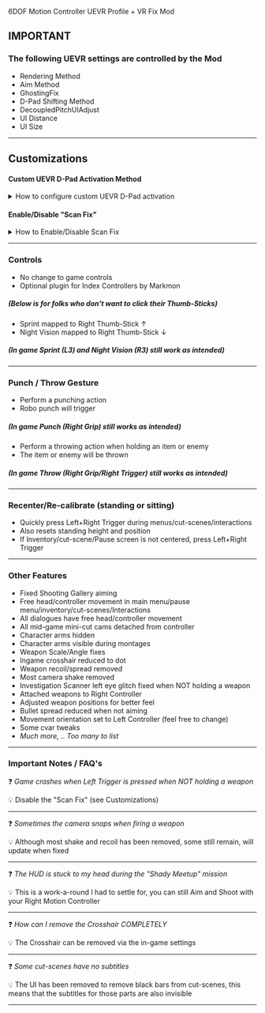 6DOF Motion Controller UEVR Profile + VR Fix Mod


## IMPORTANT
### The following UEVR settings are controlled by the Mod
- Rendering Method
- Aim Method
- GhostingFix
- D-Pad Shifting Method
- DecoupledPitchUIAdjust
- UI Distance
- UI Size
----

## Customizations
#### Custom UEVR D-Pad Activation Method

<details>

<summary>How to configure custom UEVR D-Pad activation </summary>

1)  Open the file "RoboCop-Win64-Shipping\scripts\RoboCop_VR_CJ117.lua" with any text editor
2)  Go to line 13 ("local D_Pad_Method = 0")
3)  Change "0" to reflect the UEVR D-Pad activation method you wish to use.
```
-- 0 = Right Thumbrest + Left Joystick
-- 1 = Left Thumbrest + Right Joystick
-- 4 = Gesture (Head) + Left Joystick
-- 5 = Gesture (Head) + Right Joystick
```
4)  Save the file.
</details>

#### Enable/Disable "Scan Fix"

<details>

<summary>How to Enable/Disable Scan Fix </summary>

1)  Open the file "RoboCop-Win64-Shipping\scripts\RoboCop_VR_CJ117.lua" with any text editor
2)  Go to line 14 ("local Enable_Scan_Fix = true")
3)  Change "true" to "false" (case sensitive) to DIS-able the Scan Fix.
4)  Save the file.
</details>

----


### Controls
- No change to game controls
- Optional plugin for Index Controllers by Markmon

#####    (Below is for folks who don't want to click their Thumb-Sticks) 

- Sprint mapped to Right Thumb-Stick ↑
- Night Vision mapped to Right Thumb-Stick ↓
#####  (In game Sprint (L3) and Night Vision (R3) still work as intended)
----


### Punch / Throw Gesture
- Perform a punching action
- Robo punch will trigger
#####  (In game Punch (Right Grip) still works as intended)
- Perform a throwing action when holding an item or enemy
- The item or enemy will be thrown
#####  (In game Throw (Right Grip/Right Trigger) still works as intended)
----


### Recenter/Re-calibrate (standing or sitting)
- Quickly press Left+Right Trigger during menus/cut-scenes/interactions
- Also resets standing height and position
- If Inventory/cut-scene/Pause screen is not centered, press Left+Right Trigger
----


### Other Features
- Fixed Shooting Gallery aiming
- Free head/controller movement in main menu/pause menu/inventory/cut-scenes/Interactions
- All dialogues have free head/controller movement
- All mid-game mini-cut cams detached from controller
- Character arms hidden
- Character arms visible during montages
- Weapon Scale/Angle fixes
- Ingame crosshair reduced to dot
- Weapon recoil/spread removed
- Most camera shake removed
- Investigation Scanner left eye glitch fixed when NOT holding a weapon
- Attached weapons to Right Controller
- Adjusted weapon positions for better feel
- Bullet spread reduced when not aiming
- Movement orientation set to Left Controller (feel free to change)
- Some cvar tweaks
- _Much more, .. Too many to list_
----


### Important Notes / FAQ's
:question: _Game crashes when Left Trigger is pressed when NOT holding a weapon_

:bulb: Disable the "Scan Fix" (see Customizations)

---
:question: _Sometimes the camera snaps when firing a weapon_

:bulb: Although most shake and recoil has been removed, some still remain, will update when fixed

---
:question: _The HUD is stuck to my head during the "Shady Meetup" mission_

:bulb: This is a work-a-round I had to settle for, you can still Aim and Shoot with your Right Motion Controller

---
:question: _How can I remove the Crosshair COMPLETELY_

:bulb: The Crosshair can be removed via the in-game settings

---

:question: _Some cut-scenes have no subtitles_

:bulb: The UI has been removed to remove black bars from cut-scenes, this means that the subtitles for those parts are also invisible

---


